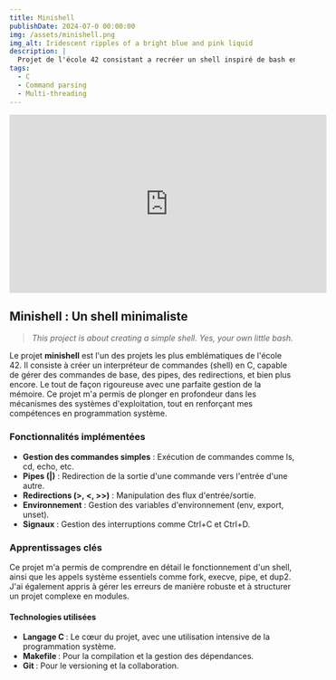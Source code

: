 ```yaml
---
title: Minishell
publishDate: 2024-07-0 00:00:00
img: /assets/minishell.png
img_alt: Iridescent ripples of a bright blue and pink liquid
description: |
  Projet de l'école 42 consistant a recréer un shell inspiré de bash en C
tags:
  - C
  - Command parsing
  - Multi-threading
---
```


<iframe 
        width="560" 
        height="315" 
        src="https://youtube.com/embed/Nqa_MfR3yPE" 
        title="YouTube video player" 
        frameborder="0" 
        allow="accelerometer; autoplay; clipboard-write; encrypted-media; gyroscope; picture-in-picture" 
        allowfullscreen>
</iframe>

## Minishell : Un shell minimaliste

> <i>This project is about creating a simple shell. Yes, your own little bash.</i>

Le projet <b>minishell</b> est l'un des projets les plus emblématiques de l'école 42. Il consiste à créer un interpréteur de commandes (shell) en C, capable de gérer des commandes de base, des pipes, des redirections, et bien plus encore. Le tout de façon rigoureuse avec une parfaite gestion de la mémoire. Ce projet m'a permis de plonger en profondeur dans les mécanismes des systèmes d'exploitation, tout en renforçant mes compétences en programmation système.

### Fonctionnalités implémentées

- <b>Gestion des commandes simples</b> : Exécution de commandes comme ls, cd, echo, etc.
- <b>Pipes (|)</b> : Redirection de la sortie d'une commande vers l'entrée d'une autre.
- <b>Redirections (>, <, >>)</b> : Manipulation des flux d'entrée/sortie.
- <b>Environnement</b> : Gestion des variables d'environnement (env, export, unset).
- <b>Signaux</b> : Gestion des interruptions comme Ctrl+C et Ctrl+D.

### Apprentissages clés

Ce projet m'a permis de comprendre en détail le fonctionnement d'un shell, ainsi que les appels système essentiels comme fork, execve, pipe, et dup2. J'ai également appris à gérer les erreurs de manière robuste et à structurer un projet complexe en modules.

#### Technologies utilisées

- <b>Langage C </b>: Le cœur du projet, avec une utilisation intensive de la programmation système.
- <b>Makefile </b>: Pour la compilation et la gestion des dépendances.
- <b>Git </b>: Pour le versioning et la collaboration.
